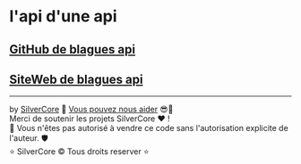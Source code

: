 # l'api d'une api

## [GitHub de blagues api](https://github.com/Blagues-API/blagues-api/)
## [SiteWeb de blagues api](https://blagues.api.silverdium.fr)

---

by [SilverCore](https://github.com/SilverCore-Git) 👑 [Vous pouvez nous aider](https://tipeee.com/silverdium) 😎💸<br>
Merci de soutenir les projets SilverCore ❤️ !<br>
🔐 Vous n'êtes pas autorisé à vendre ce code sans l'autorisation explicite de l'auteur. 🛡️<br>
⭐  SilverCore ©️ Tous droits reserver  ⭐
